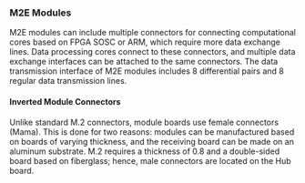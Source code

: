 ### M2E Modules

M2E modules can include multiple connectors for connecting computational cores based on FPGA SOSC or ARM, which require
more data exchange lines. Data processing cores connect to these connectors, and multiple data exchange interfaces can
be attached to the same connectors. The data transmission interface of M2E modules includes 8 differential pairs and 8
regular data transmission lines.


#### Inverted Module Connectors

Unlike standard M.2 connectors, module boards use female connectors (Mama). This is done for two reasons: modules can be
manufactured based on boards of varying thickness, and the receiving board can be made on an aluminum substrate. M.2
requires a thickness of 0.8 and a double-sided board based on fiberglass; hence, male connectors are located on the Hub
board.
